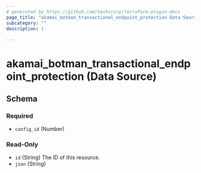 ```yaml
---
# generated by https://github.com/hashicorp/terraform-plugin-docs
page_title: "akamai_botman_transactional_endpoint_protection Data Source - akamai"
subcategory: ""
description: |-
  
---
```


# akamai_botman_transactional_endpoint_protection (Data Source)





<!-- schema generated by tfplugindocs -->
## Schema

### Required

- `config_id` (Number)

### Read-Only

- `id` (String) The ID of this resource.
- `json` (String)
